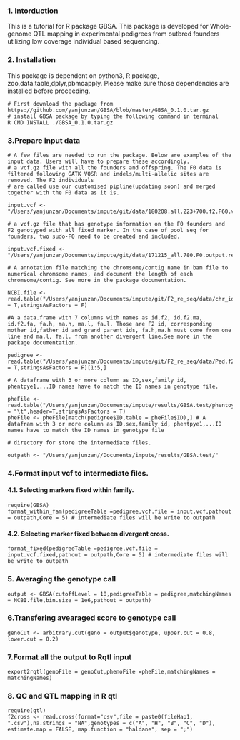 ### 1. Intorduction

This is a tutorial for R package GBSA. This package is developed for Whole-genome QTL mapping in experimental pedigrees from outbred founders utilizing low coverage individual based sequencing.

### 2. Installation
This package is dependent on python3, R package, zoo,data.table,dplyr,pbmcapply. Please make sure those dependencies are installed before proceeding.

```{bash eval=FALSE}
# First download the package from https://github.com/yanjunzan/GBSA/blob/master/GBSA_0.1.0.tar.gz
# install GBSA package by typing the following command in terminal
R CMD INSTALL ./GBSA_0.1.0.tar.gz
```
### 3.Prepare input data
```{r eval=FALSE}
# A few files are needed to run the package. Below are examples of the input data. Users will have to prepare these accordingly.
# a vcf.gz file with all the founders and offspring. The F0 data is filtered following GATK VQSR and indels/multi-allelic sites are removed. The F2 individuals
# are called use our customised pipline(updating soon) and merged together with the F0 data as it is.

input.vcf <- "/Users/yanjunzan/Documents/impute/git/data/180208.all.223+700.f2.P60.vcf.gz" 

# a vcf.gz file that has genotype information on the F0 founders and F2 genotyped with all fixed marker. In the case of pool seq for founders, two sudo-F0 need to be created and included.

input.vcf.fixed <- "/Users/yanjunzan/Documents/impute/git/data/171215_all.780.F0.output.recode.vcf.gz" 

# A annotation file matching the chromsome/contig name in bam file to numerical chromsome names, and document the length of each chromsome/contig. See more in the package documentation.

NCBI.file <- read.table("/Users/yanjunzan/Documents/impute/git/F2_re_seq/data/chr_id.match.txt",sep="\t",header = T,stringsAsFactors = F)

#A a data.frame with 7 columns with names as id.f2, id.f2.ma, id.f2.fa, fa.h, ma.h, ma.l, fa.l. Those are F2 id, corresponding mother id,father id and grand parent ids, fa.h,ma.h must come from one line and ma.l, fa.l. from another divergent line.See more in the package documentation.

pedigree <- read.table("/Users/yanjunzan/Documents/impute/git/F2_re_seq/data/Ped.f2.f2.f0.txt",sep="\t",header = T,stringsAsFactors = F)[1:5,]

# A dataframe with 3 or more column as ID,sex,family id, phentpye1,...ID names have to match the ID names in genotype file.

pheFile <- read.table("/Users/yanjunzan/Documents/impute/results/GBSA.test/phentoype.fam.sex.txt",sep = "\t",header=T,stringsAsFactors = T)
pheFile <- pheFile[match(pedigree$ID,table = pheFile$ID),] # A datafram with 3 or more column as ID,sex,family id, phentpye1,...ID names have to match the ID names in genotype file

# directory for store the intermediate files.

outpath <- "/Users/yanjunzan//Documents/impute/results/GBSA.test/" 
```
  
### 4.Format input vcf to intermediate files. 
  
#### 4.1. Selecting markers fixed within family.
  
```{r eval=FALSE}
require(GBSA)
format_within_fam(pedigreeTable =pedigree,vcf.file = input.vcf,pathout = outpath,Core = 5) # intermediate files will be write to outpath
```
  
#### 4.2. Selecting marker fixed between divergent cross.
```{r eval=FALSE}
format_fixed(pedigreeTable =pedigree,vcf.file = input.vcf.fixed,pathout = outpath,Core = 5) # intermediate files will be write to outpath

```
  
### 5. Averaging the genotype call
```{r eval=FALSE}
output <- GBSA(cutoffLevel = 10,pedigreeTable = pedigree,matchingNames = NCBI.file,bin.size = 1e6,pathout = outpath)
```
  
### 6.Transfering avearaged score to genotype call
```{r eval=FALSE}
genoCut <- arbitrary.cut(geno = output$genotype, upper.cut = 0.8, lower.cut = 0.2)
```
  
### 7.Format all the output to  Rqtl input
  
```{r eval=FALSE}
export2rqtl(genoFile = genoCut,phenoFile =pheFile,matchingNames =  matchingNames)
```
### 8. QC and QTL mapping in R qtl
```{r eval=FALSE}
require(qtl)
f2cross <- read.cross(format="csv",file = paste0(fileHap1,  ".csv"),na.strings = "NA",genotypes = c("A", "H", "B", "C", "D"), estimate.map = FALSE, map.function = "haldane", sep = ";")
```

